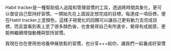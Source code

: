 Habit tracker是一種幫助個人追蹤和管理習慣的工具，透過將時間具象化，更可以督促自己堅持好習慣。一開始先在上面設定想完成的目標，每達成一項目標，便在Habit tracker上塗顏色，這樣子視覺化的回饋可以讓自己更有動力去完成目標，而且當看到表上塗了很多顏色後，也會覺得自己有所進步，覺得有成就感，更能夠繼續增強動機與堅持習慣。

我現在也在使用他培養伸展放鬆的習慣，也分享+++給你，讓我們一起養成好習慣